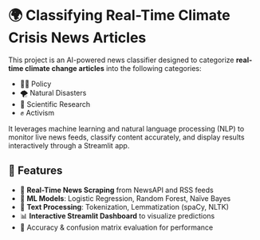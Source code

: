 # 🌍 Classifying Real-Time Climate Crisis News Articles

This project is an AI-powered news classifier designed to categorize **real-time climate change articles** into the following categories:
- 🧑‍⚖️ Policy  
- 🌪️ Natural Disasters  
- 🔬 Scientific Research  
- ✊ Activism

It leverages machine learning and natural language processing (NLP) to monitor live news feeds, classify content accurately, and display results interactively through a Streamlit app.

## 🚀 Features

- 🔁 **Real-Time News Scraping** from NewsAPI and RSS feeds
- 🧠 **ML Models**: Logistic Regression, Random Forest, Naïve Bayes
- 📝 **Text Processing**: Tokenization, Lemmatization (spaCy, NLTK)
- 📊 **Interactive Streamlit Dashboard** to visualize predictions
- 🧪 Accuracy & confusion matrix evaluation for performance
  
